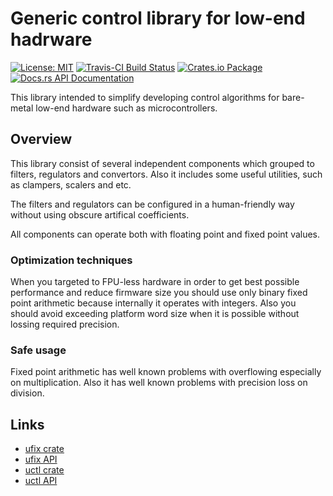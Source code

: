 # Generic control library for low-end hadrware

[![License: MIT](https://img.shields.io/badge/License-MIT-brightgreen.svg)](https://opensource.org/licenses/MIT)
[![Travis-CI Build Status](https://travis-ci.org/katyo/ucontrol.svg?branch=master)](https://travis-ci.org/katyo/ucontrol)
[![Crates.io Package](https://img.shields.io/crates/v/uctl.svg?style=popout)](https://crates.io/crates/uctl)
[![Docs.rs API Documentation](https://docs.rs/uctl/badge.svg)](https://docs.rs/uctl)

This library intended to simplify developing control algorithms for bare-metal low-end hardware such as
microcontrollers.

## Overview

This library consist of several independent components which grouped to filters, regulators and convertors.
Also it includes some useful utilities, such as clampers, scalers and etc.

The filters and regulators can be configured in a human-friendly way without using obscure artifical coefficients.

All components can operate both with floating point and fixed point values.

### Optimization techniques

When you targeted to FPU-less hardware in order to get best possible performance and reduce firmware size you should use only binary fixed point arithmetic because internally it operates with integers.
Also you should avoid exceeding platform word size when it is possible without lossing required precision.

### Safe usage

Fixed point arithmetic has well known problems with overflowing especially on multiplication.
Also it has well known problems with precision loss on division.

## Links

* [ufix crate](https://crates.io/crates/ufix)
* [ufix API](https://docs.rs/ufix)
* [uctl crate](https://crates.io/crates/uctl)
* [uctl API](https://docs.rs/uctl)
